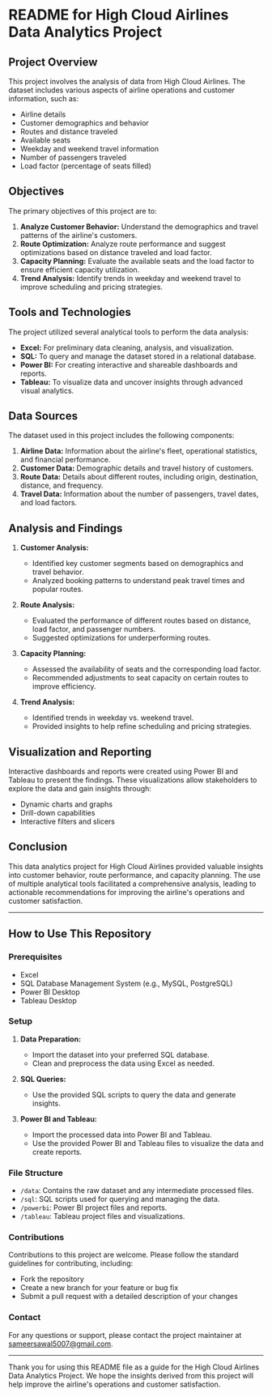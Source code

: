 # README for High Cloud Airlines Data Analytics Project

## Project Overview

This project involves the analysis of data from High Cloud Airlines. The dataset includes various aspects of airline operations and customer information, such as:

- Airline details
- Customer demographics and behavior
- Routes and distance traveled
- Available seats
- Weekday and weekend travel information
- Number of passengers traveled
- Load factor (percentage of seats filled)

## Objectives

The primary objectives of this project are to:

1. **Analyze Customer Behavior:** Understand the demographics and travel patterns of the airline's customers.
2. **Route Optimization:** Analyze route performance and suggest optimizations based on distance traveled and load factor.
3. **Capacity Planning:** Evaluate the available seats and the load factor to ensure efficient capacity utilization.
4. **Trend Analysis:** Identify trends in weekday and weekend travel to improve scheduling and pricing strategies.

## Tools and Technologies

The project utilized several analytical tools to perform the data analysis:

- **Excel:** For preliminary data cleaning, analysis, and visualization.
- **SQL:** To query and manage the dataset stored in a relational database.
- **Power BI:** For creating interactive and shareable dashboards and reports.
- **Tableau:** To visualize data and uncover insights through advanced visual analytics.

## Data Sources

The dataset used in this project includes the following components:

1. **Airline Data:** Information about the airline's fleet, operational statistics, and financial performance.
2. **Customer Data:** Demographic details and travel history of customers.
3. **Route Data:** Details about different routes, including origin, destination, distance, and frequency.
4. **Travel Data:** Information about the number of passengers, travel dates, and load factors.

## Analysis and Findings

1. **Customer Analysis:**
   - Identified key customer segments based on demographics and travel behavior.
   - Analyzed booking patterns to understand peak travel times and popular routes.

2. **Route Analysis:**
   - Evaluated the performance of different routes based on distance, load factor, and passenger numbers.
   - Suggested optimizations for underperforming routes.

3. **Capacity Planning:**
   - Assessed the availability of seats and the corresponding load factor.
   - Recommended adjustments to seat capacity on certain routes to improve efficiency.

4. **Trend Analysis:**
   - Identified trends in weekday vs. weekend travel.
   - Provided insights to help refine scheduling and pricing strategies.

## Visualization and Reporting

Interactive dashboards and reports were created using Power BI and Tableau to present the findings. These visualizations allow stakeholders to explore the data and gain insights through:

- Dynamic charts and graphs
- Drill-down capabilities
- Interactive filters and slicers

## Conclusion

This data analytics project for High Cloud Airlines provided valuable insights into customer behavior, route performance, and capacity planning. The use of multiple analytical tools facilitated a comprehensive analysis, leading to actionable recommendations for improving the airline's operations and customer satisfaction.

---

## How to Use This Repository

### Prerequisites

- Excel
- SQL Database Management System (e.g., MySQL, PostgreSQL)
- Power BI Desktop
- Tableau Desktop

### Setup

1. **Data Preparation:**
   - Import the dataset into your preferred SQL database.
   - Clean and preprocess the data using Excel as needed.

2. **SQL Queries:**
   - Use the provided SQL scripts to query the data and generate insights.

3. **Power BI and Tableau:**
   - Import the processed data into Power BI and Tableau.
   - Use the provided Power BI and Tableau files to visualize the data and create reports.

### File Structure

- `/data`: Contains the raw dataset and any intermediate processed files.
- `/sql`: SQL scripts used for querying and managing the data.
- `/powerbi`: Power BI project files and reports.
- `/tableau`: Tableau project files and visualizations.

### Contributions

Contributions to this project are welcome. Please follow the standard guidelines for contributing, including:

- Fork the repository
- Create a new branch for your feature or bug fix
- Submit a pull request with a detailed description of your changes

### Contact

For any questions or support, please contact the project maintainer at sameersawal5007@gmail.com.

---

Thank you for using this README file as a guide for the High Cloud Airlines Data Analytics Project. We hope the insights derived from this project will help improve the airline's operations and customer satisfaction.
